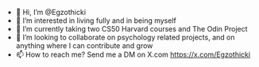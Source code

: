 - 👋 Hi, I’m @Egzothicki
- 👀 I’m interested in living fully and in being myself
- 🌱 I’m currently taking two CS50 Harvard courses and The Odin Project
- 💞️ I’m looking to collaborate on psychology related projects, and on anything where I can contribute and grow
- 📫 How to reach me? Send me a DM on X.com https://x.com/Egzothicki

<!---
Egzothicki/Egzothicki is a ✨ special ✨ repository because its `README.md` (this file) appears on your GitHub profile.
You can click the Preview link to take a look at your changes.
--->
